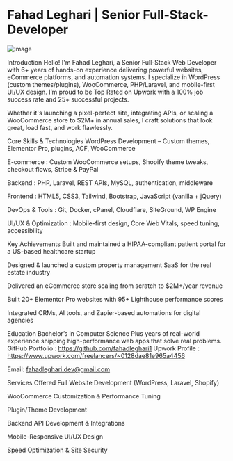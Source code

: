 # Fahad Leghari | Senior Full-Stack-Developer
![image](https://github.com/user-attachments/assets/c95e7470-fe5d-430b-9c1b-5b776a40bac8)

Introduction
Hello! I'm Fahad Leghari, a Senior Full-Stack Web Developer with 6+ years of hands-on experience delivering powerful websites, eCommerce platforms, and automation systems. I specialize in WordPress (custom themes/plugins), WooCommerce, PHP/Laravel, and mobile-first UI/UX design. I’m proud to be Top Rated on Upwork with a 100% job success rate and 25+ successful projects.

Whether it's launching a pixel-perfect site, integrating APIs, or scaling a WooCommerce store to $2M+ in annual sales, I craft solutions that look great, load fast, and work flawlessly.

Core Skills & Technologies
WordPress Development – Custom themes, Elementor Pro, plugins, ACF, WooCommerce

E-commerce : Custom WooCommerce setups, Shopify theme tweaks, checkout flows, Stripe & PayPal

Backend : PHP, Laravel, REST APIs, MySQL, authentication, middleware

Frontend : HTML5, CSS3, Tailwind, Bootstrap, JavaScript (vanilla + jQuery)

DevOps & Tools : Git, Docker, cPanel, Cloudflare, SiteGround, WP Engine

UI/UX & Optimization : Mobile-first design, Core Web Vitals, speed tuning, accessibility

Key Achievements
Built and maintained a HIPAA-compliant patient portal for a US-based healthcare startup

Designed & launched a custom property management SaaS for the real estate industry

Delivered an eCommerce store scaling from scratch to $2M+/year revenue

Built 20+ Elementor Pro websites with 95+ Lighthouse performance scores

Integrated CRMs, AI tools, and Zapier-based automations for digital agencies

Education
Bachelor’s in Computer Science
Plus years of real-world experience shipping high-performance web apps that solve real problems.
GitHub Portfolio : https://github.com/fahadleghari1
Upwork Profile : https://www.upwork.com/freelancers/~0128dae81e965a4456

Email: fahadleghari.dev@gmail.com

Services Offered
Full Website Development (WordPress, Laravel, Shopify)

WooCommerce Customization & Performance Tuning

Plugin/Theme Development

Backend API Development & Integrations

Mobile-Responsive UI/UX Design

Speed Optimization & Site Security

